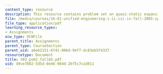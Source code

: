 ```yaml
---
content_type: resource
description: This resource contains problem set on quasi-static expansion processes.
file: /media/courses/16-01-unified-engineering-i-ii-iii-iv-fall-2005-spring-2006/49ce76025d5d0e46964d26f5c7ca3011_t03_ps02_fall03.pdf
file_type: application/pdf
learning_resource_types:
- Assignments
ocw_type: OCWFile
parent_title: Assignments
parent_type: CourseSection
parent_uid: a6eb2151-6f41-806d-94ff-dc83eb5f4337
resourcetype: Document
title: t03_ps02_fall03.pdf
uid: 49ce7602-5d5d-0e46-964d-26f5c7ca3011
---
```

